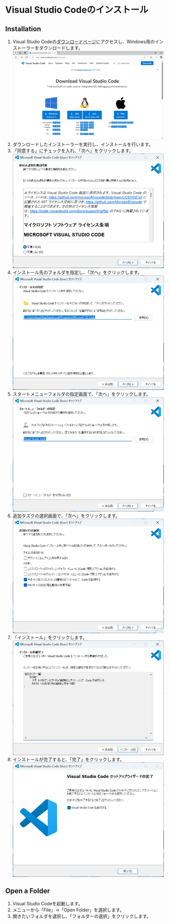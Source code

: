 # Visual Studio Codeのインストール

## Installation

1. Visual Studio Codeの[ダウンロードページ](https://code.visualstudio.com/download)にアクセスし、Windows用のインストーラーをダウンロードします。
![download](../appendix/images/vscode/download.png)
2. ダウンロードしたインストーラーを実行し、インストールを行います。
3. 「同意する」にチェックを入れ、「次へ」をクリックします。
![1](../appendix/images/vscode/1.png)
4. インストール先のフォルダを指定し、「次へ」をクリックします。
![2](../appendix/images/vscode/2.png)
5. スタートメニューフォルダの指定画面で、「次へ」をクリックします。
![3](../appendix/images/vscode/3.png)
6. 追加タスクの選択画面で、「次へ」をクリックします。
![4](../appendix/images/vscode/4.png)
7. 「インストール」をクリックします。
![5](../appendix/images/vscode/5.png)
8. インストールが完了すると、「完了」をクリックします。
![6](../appendix/images/vscode/6.png)

## Open a Folder

1. Visual Studio Codeを起動します。
2. メニューから「File」→「Open Folder」を選択します。
3. 開きたいフォルダを選択し、「フォルダーの選択」をクリックします。

## 